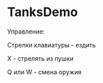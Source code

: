 # TanksDemo

Управление:

Стрелки клавиатуры - ездить

X - стрелять из пушки

Q или W - смена оружия
